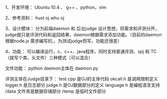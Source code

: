 1、开发环境：
	Ubuntu 10.4 、 g++ 、python，vim

2、参考资料：
	hust oj    whu oj

3、设计模块：
	分为前端daemon 和 后台judge
	设计思想，将需求和评测分开，judge就只是评测代码和返回结果，daemon根据需求添加功能。（目前的daemon根据node.js 需求编写的,，为测试judge而写，功能还很差）

4、功能：
	可以编译运行，c、c++、java程序，同时支持普通评测、spj 和 TC （就写个类，头文件）三种模式（可以混合）

文件功能：
python daemon主体在
	daemon.py

评测主体在Judge目录下：
	test.cpp 是OJ的主体代码
	okcall.h 是调用限制定义
	logger.h 是日志部分
	judge.h 是OJ数据部分的定义
	language.h 是编程语言支持
	/data 文件夹是数据存储部分
	/temp 是临时文件部分

